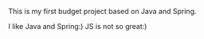 This is my first budget project based on Java and Spring.

I like Java and Spring:)
JS is not so great:)
